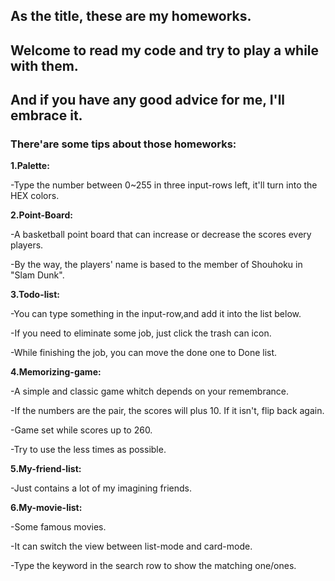 ## As the title, these are my homeworks.
## Welcome to read my code and try to play a while with them.
## And if you have any good advice for me, I'll embrace it.


### There'are some tips about those homeworks:

**1.Palette:**

-Type the number between 0~255 in three input-rows left, it'll turn into the HEX colors.



**2.Point-Board:**

-A basketball point board that can increase or decrease the scores every players.

-By the way, the players' name is based to the member of Shouhoku in "Slam Dunk".



**3.Todo-list:**

-You can type something in the input-row,and add it into the list below.

-If you need to eliminate some job, just click the trash can icon.

-While finishing the job, you can move the done one to Done list.



**4.Memorizing-game:**

-A simple and classic game whitch depends on your remembrance.

-If the numbers are the pair, the scores will plus 10. If it isn't, flip back again.

-Game set while scores up to 260.

-Try to use the less times as possible.



**5.My-friend-list:**

-Just contains a lot of my imagining friends.



**6.My-movie-list:**

-Some famous movies.

-It can switch the view between list-mode and card-mode.

-Type the keyword in the search row to show the matching one/ones.
